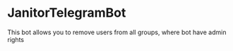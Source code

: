 # JanitorTelegramBot
This bot allows you to remove users from all groups, where bot have admin rights
